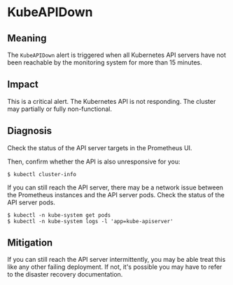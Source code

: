 # KubeAPIDown

## Meaning

The `KubeAPIDown` alert is triggered when all Kubernetes API servers have not
been reachable by the monitoring system for more than 15 minutes.

## Impact

This is a critical alert. The Kubernetes API is not responding. The
cluster may partially or fully non-functional.

## Diagnosis

Check the status of the API server targets in the Prometheus UI.

Then, confirm whether the API is also unresponsive for you:

```console
$ kubectl cluster-info
```

If you can still reach the API server, there may be a network issue between the
Prometheus instances and the API server pods. Check the status of the API server
pods.

```console
$ kubectl -n kube-system get pods
$ kubectl -n kube-system logs -l 'app=kube-apiserver'
```
## Mitigation

If you can still reach the API server intermittently, you may be able treat this
like any other failing deployment. If not, it's possible you may have to refer
to the disaster recovery documentation.
